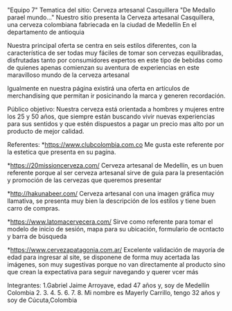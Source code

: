 "Equipo 7"
Tematica del sitio:
Cerveza artesanal Casquillera "De Medallo parael mundo..."
Nuestro sitio presenta la Cerveza artesanal Casquillera, una cerveza colombiana fabriecada en la ciudad de Medellín
En el departamento de antioquia

Nuestra principal oferta se centra en seis estilos diferentes, con la característica de ser todas muy fáciles de tomar
son cervezas equilibradas, disfrutadas tanto por consumidores expertos en este tipo de bebidas como de quienes apenas
comienzan su aventura de experiencias en este maravilloso mundo de la cerveza artesanal

Igualmente en nuestra página existirá una oferta en artículos de merchandising que permitan ir posicinando la marca y
generen recordación.

Público objetivo:
Nuestra cerveza está orientada a hombres y mujeres entre los 25 y 50 años, que siempre están buscando vivir nuevas experiencias
para sus sentidos y que estén dispuestos a pagar un precio mas alto por un producto de mejor calidad. 

Referentes:
*https://www.clubcolombia.com.co
Me gusta este referente por la estetica que presenta en su pagina.

*https://20missioncerveza.com/
Cerveza artesanal de Medellín, es un buen referente porque al ser cerveza artesanal sirve de guia para la presentación y
promoción de las cervezas que queremos presentar

*http://hakunabeer.com/
Cerveza artesanal con una imagen gráfica muy llamativa, se presenta muy bien la descripción de los estilos y tiene buen carro 
de compras.

*https://www.latomacervecera.com/
Sirve como referente para tomar el modelo de inicio de sesión, mapa para su ubicación, formulario de ocntacto y barra de búsqueda

*https://www.cervezapatagonia.com.ar/
Excelente validación de mayoría de edad para ingresar al site, se disponene de forma muy acertada las imágenes, son muy sugestivas porque no van directamente al producto sino que crean la expectativa para seguir navegando y querer vcer más




Integrantes:
1.Gabriel Jaime Arroyave, edad 47 años y, soy de Medellín Colombia 
2.
3.
4.
5.
6.
7.
8. Mi nombre es Mayerly Carrillo, tengo 32 años y soy de Cúcuta,Colombia

